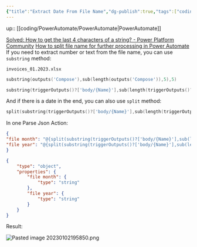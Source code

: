 ```yaml
---
{"title":"Extract Date From File Name","dg-publish":true,"tags":["coding/PowerAutomate"],"language":"en","permalink":"/coding/power-automate/extract-date-from-file-name/","dgPassFrontmatter":true}
---
```


up:: [[coding/PowerAutomate/PowerAutomate\|PowerAutomate]]

[Solved: How to get the last 4 characters of a string? - Power Platform Community](https://powerusers.microsoft.com/t5/General-Power-Automate/How-to-get-the-last-4-characters-of-a-string/td-p/1500549)
[How to split file name for further processing in Power Automate](https://tomriha.com/how-to-split-file-name-for-further-processing-in-power-automate/)
If you need to extract number or text from the file name, you can use `substring` method:

`invoices_01.2023.xlsx`
```go
substring(outputs('Compose'),sub(length(outputs('Compose')),5),5)
```
```go
substring(triggerOutputs()?['body/{Name}'],sub(length(triggerOutputs()?['body/{Name}']),7),7)
```
And if there is a date in the end, you can also use `split` method:

```go
split(substring(triggerOutputs()?['body/{Name}'],sub(length(triggerOutputs()?['body/{Name}']),7),7),'.')
```
In one Parse Json Action:
```json
{
"file month": "@{split(substring(triggerOutputs()?['body/{Name}'],sub(length(triggerOutputs()?['body/{Name}']),7),7),'.')?[0]}",
"file year": "@{split(substring(triggerOutputs()?['body/{Name}'],sub(length(triggerOutputs()?['body/{Name}']),7),7),'.')?[1]}"
}

{
    "type": "object",
    "properties": {
        "file month": {
            "type": "string"
        },
        "file year": {
            "type": "string"
        }
    }
}
```
Result:

![Pasted image 20230102195850.png](/img/user/attachments/Pasted%20image%2020230102195850.png)
